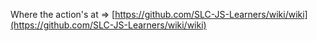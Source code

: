 Where the action's at => [https://github.com/SLC-JS-Learners/wiki/wiki](https://github.com/SLC-JS-Learners/wiki/wiki)
